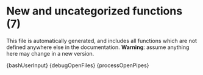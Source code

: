# New and uncategorized functions (7)

This file is automatically generated, and includes all functions which are not defined anywhere else in the documentation. **Warning**: assume anything here may change in a new version.

{bashUserInput}
{debugOpenFiles}
{processOpenPipes}
